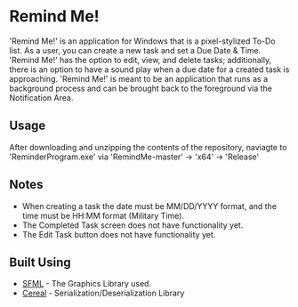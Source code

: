 # Remind Me!

'Remind Me!' is an application for Windows that is a pixel-stylized To-Do list. As a user, you can create a new task and set a Due Date & Time. 
'Remind Me!' has the option to edit, view, and delete tasks; additionally, there is an option to have a sound play when a due date for a created task is approaching.
'Remind Me!' is meant to be an application that runs as a background process and can be brought back to the foreground via the Notification Area.   

## Usage

After downloading and unzipping the contents of the repository, naviagte to 'ReminderProgram.exe' via 'RemindMe-master' -> 'x64' -> 'Release'  

## Notes

- When creating a task the date must be MM/DD/YYYY format, and the time must be HH:MM format (Military Time).
- The Completed Task screen does not have functionality yet.
- The Edit Task button does not have functionality yet.

## Built Using

* [SFML](https://www.sfml-dev.org/) - The Graphics Library used.
* [Cereal](https://uscilab.github.io/cereal/index.html) - Serialization/Deserialization Library
